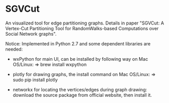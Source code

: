 # SGVCut
An visualized tool for edge partitioning graphs.
Details in paper "SGVCut: A Vertex-Cut Partitioning Tool for RandomWalks-based Computations over Social Network graphs".

Notice:
Implemented in Python 2.7 and some dependent libraries are needed:

- wxPython
for main UI, can be installed by following way on Mac OS/Linux:
=> brew install wxpython

- plotly
for drawing graphs, the install command on Mac OS/Linux: 
=> sudo pip install plotly

- networkx
for locating the vertices/edges during graph drawing:
download the source package from official website, then install it.




